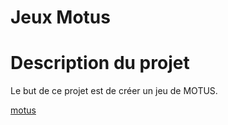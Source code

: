 # Jeux Motus
# Description du projet

Le but de ce projet est de créer un jeu de MOTUS.

[motus](resources/img/0.png)
